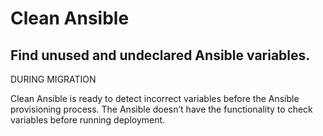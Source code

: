 # Clean Ansible
Find unused and undeclared Ansible variables.
---
DURING MIGRATION

Clean Ansible is ready to detect incorrect variables before the Ansible provisioning process.
The Ansible doesn’t have the functionality to check variables before running deployment.

